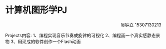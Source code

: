 # 计算机图形学PJ
<p align="right">吴钟立 15307130213</p>
Projects内容:
1、编程实现音乐节奏或旋律的可视化
2、编程画一个真实感静态景物
3、用现成的软件创作一个Flash动画
